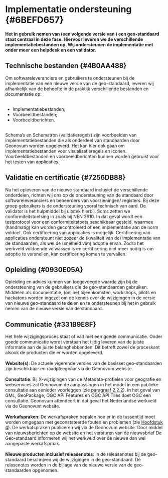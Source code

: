 # Implementatie ondersteuning {#6BEFD657}
<b>Het in gebruik nemen van (een volgende versie van ) een geo-standaard staat centraal in deze fase. Hiervoor leveren we de verschillende implementatiebestanden op. Wij ondersteunen de implementatie met onder meer een helpdesk en een validator.</b>
## Technische bestanden {#4B0AA488}
Om softwareleveranciers en gebruikers te ondersteunen bij de implementatie van een nieuwe versie van de geo-standaard, leveren wij afhankelijk van de behoefte in de praktijk verschillende bestanden en documentatie op:
<br/>
<br/>
<ul><li>Implementatiebestanden;</li>
<li>Voorbeeldbestanden;</li>
<li>Voorbeeldberichten.</li>
</ul><br/>
Schema’s en Schematron (validatieregels) zijn voorbeelden van implementatiebestanden die als onderdeel van standaarden door Geonovum worden opgeleverd. Het kan hier ook gaan om implementatiebestanden voor visualisatieregels en iconen.
Voorbeeldbestanden en voorbeeldberichten kunnen worden gebruikt voor het testen van applicaties.
<br/>

## Validatie en certificatie {#7256DB88}
Na het opleveren van de nieuwe standaard inclusief de verschillende onderdelen, richten wij ons op de ondersteuning van de standaard door softwareleveranciers en beheerders van voorzieningen/ registers. Bij deze groep gebruikers is de ondersteuning vooral technisch van aard. De validator is het hulpmiddel bij uitstek hierbij.
Soms zetten we conformiteitstoetsing in zoals bij NEN 3610. In dat geval wordt een testprotocol voor een conformiteitstoets beschikbaar gesteld, waarmee (handmatig) kan worden gecontroleerd of een implementatie aan de norm voldoet.
Ook certificering van applicaties is mogelijk. Certificering van applicaties ondersteunt niet zozeer de (kwaliteit van de) implementatie van de standaarden, als wel de (snelheid van) adoptie ervan. Zodra het werkveld voldoende volwassen is en certificering niet meer nodig is om adoptie te versnellen, kan certificering komen te vervallen.
<br/>

## Opleiding {#0930E05A}
Opleiding en advies kunnen van toegevoegde waarde zijn bij de ondersteuning van de gebruikers die de geo-standaarden gebruiken. Middelen als documentatie, (online) bijeenkomsten, workshops, pilots en hackatons worden ingezet om de kennis over de wijzigingen in de versie van nieuwe geo-standaard te delen en te ondersteunen bij het in gebruik nemen van de nieuwe versie van de standaard. 
<br/>

## Communicatie {#331B9E8F}
Het hele wijzigingsproces staat of valt met een goede communicatie. Onder goede communicatie wordt verstaan het tijdig leveren van de juiste informatie aan de juiste belanghebbenden. Dit betreft zowel de proceskant alsook de producten die er worden opgeleverd.
<br/>
<br/>
<b>Website(s)</b>:
De actuele vigerende versies van de basisset geo-standaarden zijn beschikbaar en raadpleegbaar via de Geonovum website. 
<br/>
<br/>
<b>Consultatie</b>:
Bij X-wijzigingen van de Metadata-profielen voor geografie en webservices zal Geonovum de aanpassingen in het model in een publieke consultatie aan eenieder voorleggen (zie [paragraaf 2.2.2](#4AD37261)). In het geval van GML, GeoPackage, OGC API Features en OGC API Tiles doet OGC een consultatie. Geonovum attendeert in dat geval het Nederlandse werkveld via de Geonovum website. 
<br/>
<br/>
<b>Werkafspraken</b>:
De werkafspraken bepalen hoe er in de tussentijd moet worden omgegaan met geconstateerde fouten en problemen (zie [Hoofdstuk 4](#572CC78A)). De werkafspraken publiceren wij via de Geonovum website. Door middel van nieuwsberichten op de website en het versturen van de nieuwsbrief De Geo-standaard informeren wij het werkveld over de nieuwe dan wel aangepaste werkafspraak.
<br/>
<br/>
<b>Nieuwe producten inclusief releasenotes</b>: 
In de releasenotes bij de geo-standaard beschrijven wij de wijzigingen in de geo-standaard. De relasenotes worden in de bijlage van de nieuwe versie van de geo-standaarden opgenomen. 

